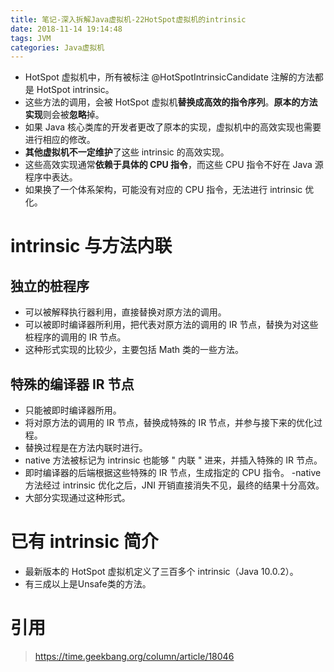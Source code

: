 ```yaml
---
title: 笔记-深入拆解Java虚拟机-22HotSpot虚拟机的intrinsic
date: 2018-11-14 19:14:48
tags: JVM
categories: Java虚拟机
---
```


- HotSpot 虚拟机中，所有被标注 @HotSpotIntrinsicCandidate 注解的方法都是 HotSpot intrinsic。
- 这些方法的调用，会被 HotSpot 虚拟机**替换成高效的指令序列**。**原本的方法实现**则会被**忽略**掉。
- 如果 Java 核心类库的开发者更改了原本的实现，虚拟机中的高效实现也需要进行相应的修改。
- **其他虚拟机不一定维护**了这些 intrinsic 的高效实现。
- 这些高效实现通常**依赖于具体的 CPU 指令**，而这些 CPU 指令不好在 Java 源程序中表达。
- 如果换了一个体系架构，可能没有对应的 CPU 指令，无法进行 intrinsic 优化。

<!-- # intrinsic 与 CPU 指令 -->

<!-- 看看即可 -->

# intrinsic 与方法内联

## 独立的桩程序

- 可以被解释执行器利用，直接替换对原方法的调用。
- 可以被即时编译器所利用，把代表对原方法的调用的 IR 节点，替换为对这些桩程序的调用的 IR 节点。
- 这种形式实现的比较少，主要包括 Math 类的一些方法。

## 特殊的编译器 IR 节点

- 只能被即时编译器所用。
- 将对原方法的调用的 IR 节点，替换成特殊的 IR 节点，并参与接下来的优化过程。
- 替换过程是在方法内联时进行。
- native 方法被标记为 intrinsic 也能够 " 内联 " 进来，并插入特殊的 IR 节点。
- 即时编译器的后端根据这些特殊的 IR 节点，生成指定的 CPU 指令。
-native 方法经过 intrinsic 优化之后，JNI 开销直接消失不见，最终的结果十分高效。
- 大部分实现通过这种形式。

# 已有 intrinsic 简介

- 最新版本的 HotSpot 虚拟机定义了三百多个 intrinsic（Java 10.0.2）。
- 有三成以上是Unsafe类的方法。

<!-- 其他看看即可 -->

# 引用

> https://time.geekbang.org/column/article/18046